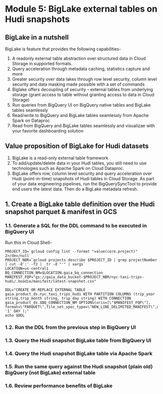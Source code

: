 # Module 5: BigLake external tables on Hudi snapshots

## BigLake in a nutshell
BigLake is feature that provides the following capabilities-
1. A readonly  external table abstraction over structured data in Cloud Storage in supported formats.
2. Query acceleration through metadata caching, statistics capture and more
3. Greater security over data lakes through row level security, column level security and data masking made possible with a set of commands
4. Biglake offers decoupling of security - external tables from underlying storage (grant access to table without granting access to data in Cloud Storage)
5. Run queries from BigQuery UI on BigQuery native tables and BigLake tables seamlessly
6. Read/write to BigQuery and BigLake tables seamlessly from Apache Spark on Dataproc
7. Read from BigQuery and BigLake tables seamlessly and visualizae with your favorite dashboarding solution

## Value proposition of BigLake for Hudi datasets

1. BigLake is a read-only external table framework
2. To add/update/delete data in your Hudi tables, you still need to use technologies such as Apache Spark on Cloud Dataproc. 
3. BigLake offers row, column level security and query acceleration over Hudi (point-in-time) snapshots of Hudi tables in Cloud Storage.
As part of your data engineering pipelines, run the BigQuerySyncTool to provide end users the latest data. Then do a BigLake metadata refresh.

## 1. Create a BigLake table definition over the Hudi snapshot parquet & manifest in GCS

### 1.1. Generate a SQL for the DDL command to be executed in BigQuery UI

Run this in Cloud Shell-
```
PROJECT_ID=`gcloud config list --format "value(core.project)" 2>/dev/null`
PROJECT_NBR=`gcloud projects describe $PROJECT_ID | grep projectNumber | cut -d':' -f2 |  tr -d "'" | xargs`
LOCATION=us-central1
BQ_CONNECTION_NM=$LOCATION.gaia_bq_connection
MANIFEST_FQP="gs://gaia_data_bucket-$PROJECT_NBR/nyc-taxi-trips-hudi/.hoodie/manifest/latest-snapshot.csv"

DDL="CREATE OR REPLACE EXTERNAL TABLE gaia_product_ds.nyc_taxi_trips_hudi WITH PARTITION COLUMNS (trip_year string,trip_month string, trip_day string) WITH CONNECTION gaia_product_ds.$BQ_CONNECTION_NM OPTIONS(uris=[\"$MANIFEST_FQP\"], format=\"PARQUET\",file_set_spec_type=\"NEW_LINE_DELIMITED_MANIFEST\",metadata_cache_mode=\"AUTOMATIC\",max_staleness=INTERVAL '1' DAY );"
echo $DDL

```

### 1.2. Run the DDL from the previous step in BigQuery UI



### 1.3. Query the Hudi snapshot BigLake table from BigQuery UI



### 1.4. Query the Hudi snapshot BigLake table via Apache Spark


### 1.5. Run the same query against the Hudi snapshot (plain old) BigQuery (not BigLake) external table


### 1.6. Review performance benefits of BigLake
